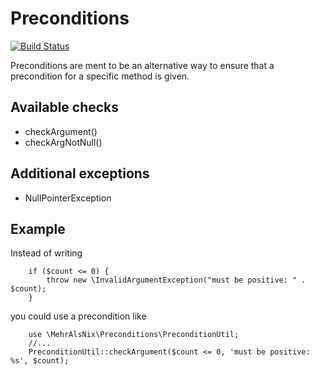 # Preconditions

[![Build Status](https://travis-ci.org/MehrAlsNix/Preconditions.svg?branch=develop)](https://travis-ci.org/MehrAlsNix/Preconditions)

Preconditions are ment to be an alternative way to ensure that a precondition for a specific method is given.

## Available checks

- checkArgument()
- checkArgNotNull()

## Additional exceptions

- NullPointerException

## Example

Instead of writing
```
    if ($count <= 0) {
        throw new \InvalidArgumentException("must be positive: " . $count);
    }
```

you could use a precondition like
```
    use \MehrAlsNix\Preconditions\PreconditionUtil;
    //...
    PreconditionUtil::checkArgument($count <= 0, 'must be positive: %s', $count);
```
 